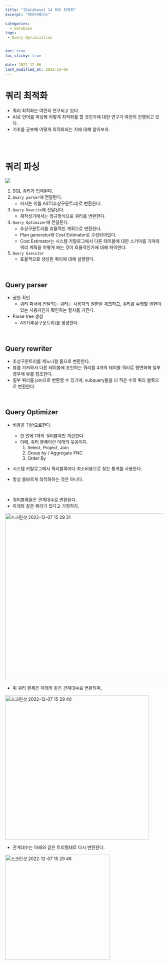 ```yaml
---
title: "[Database] 14 쿼리 최적화"
excerpt: "데이터베이스"

categories:
  - database
tags:
 - Quary Optimization


toc: true
toc_sticky: true

date: 2022-12-06
last_modified_at: 2022-12-06
---
```



# 쿼리 최적화


- 쿼리 최적화는 여전히 연구되고 있다.
- AI로 언어를 파싱해 어떻게 최적화를 할 것인가에 대한 연구가 여전히 진행되고 있다.
- 기초를 공부해 어떻게 최적화되는 지에 대해 알아보자.


<br><br>

# 쿼리 파싱

<img src="https://user-images.githubusercontent.com/76278794/206000520-c6a05ca6-a152-462a-8860-ddd612aaf4fe.png">

1. SQL 쿼리가 입력된다.
2. `Quary parser`에 전달된다.
	- 파서는 이를 AST(추상구문트리)로 변환한다.
3. `Query Rewrite`에 전달된다.
	- 재작성기에서는 정규형식으로 쿼리를 변환한다.
4. `Query Optimizer`에 전달된다.
	- 추상구문트리를 효율적인 계획으로 변환한다.
	- Plan generator와 Cost Estimator로 구성되어있다.
	- Cost Estimator는 시스템 카탈로그에서 다른 테이블에 대한 스키마를 가져와 쿼리 계획을 어떻게 짜는 것이 효율적인가에 대해 파악한다.
5. `Query Executor`
	- 효율적으로 생성된 쿼리에 대해 실행한다.


<br>

## Query parser

- 권한 확인
	- 쿼리 파서에 전달되는 쿼리는 사용자의 권한을 체크하고, 쿼리를 수행할 권한이 있는 사용자인지 확인하는 절차를 가진다.
- Parse tree 생성
	- AST(추상구문트리)를 생성한다.


<br>

## Query rewriter


- 추상구문트리를 캐노니컬 폼으로 변환한다.
- 뷰를 가져와서 다른 테이블에 조인하는 쿼리를 4개의 테이블 쿼리로 평면화해 일부 경우에 뷰를 참조한다.
- 일부 쿼리를 join으로 변환할 수 있기에, subquery들을 더 적은 수의 쿼리 블록으로 변환한다.


<br>

## Query Optimizer

- 비용을 기반으로한다.
	- 한 번에 1개의 쿼리블록만 계산한다.
	- 이때, 쿼리 블록이란 아래의 묶음이다.
		1. Select, Project, Join
		2. Group by / Aggregate FNC
		3. Order By

- 시스템 카탈로그에서 쿼리블록마다 최소비용으로 찾는 통계를 사용한다.
- 항상 올바르게 최적화하는 것은 아니다.


<br>

- 쿼리블록들은 관계대수로 변환된다.
- 아래와 같은 쿼리가 있다고 가정하자.
<img width="532" alt="스크린샷 2022-12-07 15 29 31" src="https://user-images.githubusercontent.com/76278794/206105266-bbc6b2d0-b2d2-4a28-92c6-47e204f5e2a6.png">

<br>

- 위 쿼리 블록은 아래와 같은 관계대수로 변환되며,
<img width="460" alt="스크린샷 2022-12-07 15 29 40" src="https://user-images.githubusercontent.com/76278794/206105287-7f64ca74-5768-4974-af99-584fd627eb3f.png">

- 관계대수는 아래와 같은 트리형태로 다시 변환된다.
<img width="335" alt="스크린샷 2022-12-07 15 29 46" src="https://user-images.githubusercontent.com/76278794/206105303-1a09b576-465d-4c14-a5e6-f870f5b42f22.png">












